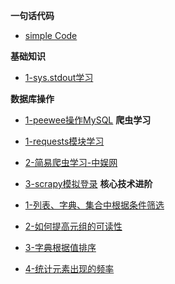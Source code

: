 **一句话代码**
+ [simple Code](Python/Python常用代码/Simple_Code指北.md)

**基础知识**
+ [1-sys.stdout学习](Python/Python基础记录/Python学习之sys.stdout.md)

**数据库操作**
+ [1-peewee操作MySQL](Python/Python操作数据库/peewee操作MySql.md)
**爬虫学习**
+ [1-requests模块学习](Python/Python爬虫学习/requests模块.md)
+ [2-简易爬虫学习-中娱网](Python/Python爬虫学习/scrapy模拟爬取中娱网.md)
+ [3-scrapy模拟登录](Python/Python爬虫学习/scrapy模拟登录.md)
**核心技术进阶**

+ [1-列表、字典、集合中根据条件筛选](Python/Python核心技术进阶/列表、字典、集合中根据条件筛选)
+ [2-如何提高元组的可读性](Python/Python核心技术进阶/如何提高元组的可读性.md)
+ [3-字典根据值排序](Python/Python核心技术进阶/字典根据值排序.md)
+ [4-统计元素出现的频率](Python/Python核心技术进阶/统计元素出现的频率.md)

  


